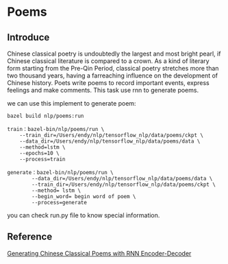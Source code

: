 # Poems

## Introduce

Chinese classical poetry is undoubtedly the largest and most bright pearl, if Chinese classical literature is compared to a crown.
As a kind of literary form starting from the Pre-Qin Period, classical poetry stretches more than two thousand years, having a farreaching
influence on the development of Chinese history. Poets write poems to record important events, express feelings and make comments. 
This task use rnn to generate poems.

we can use this implement to generate poem:

```
bazel build nlp/poems:run

train：bazel-bin/nlp/poems/run \
    --train_dir=/Users/endy/nlp/tensorflow_nlp/data/poems/ckpt \
    --data_dir=/Users/endy/nlp/tensorflow_nlp/data/poems/data \
    --method=lstm \
    --epochs=10 \
    --process=train
        
generate：bazel-bin/nlp/poems/run \
		--data_dir=/Users/endy/nlp/tensorflow_nlp/data/poems/data \
        --train_dir=/Users/endy/nlp/tensorflow_nlp/data/poems/ckpt \
        --method= lstm \
        --begin_word= begin word of poem \
        --process=generate
```

you can check run.py file to know special information.

## Reference

[Generating Chinese Classical Poems with RNN Encoder-Decoder](https://arxiv.org/pdf/1604.01537.pdf)